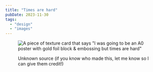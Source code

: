 ```yaml
---
title: "Times are hard"
pubDate: 2023-11-30
tags: 
  - "design"
  - "images"
---
```


<figure>

![A piece of texture card that says "I was going to be an A0 poster with gold foil block & embossing but times are hard"](/images/d04fdbf930078b89d7d1b9cda05ed112.jpeg)

<figcaption>

Unknown source (if you know who made this, let me know so I can give them credit!)

</figcaption>

</figure>
